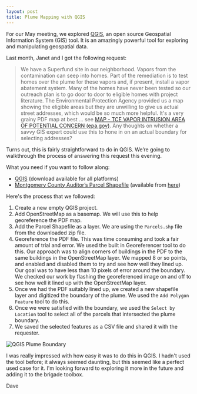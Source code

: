 ```yaml
---
layout: post
title: Plume Mapping with QGIS
---
```


For our May meeting, we explored [QGIS](https://qgis.org/en/site/), an open source Geospatial Information System (GIS) tool. It is an amazingly powerful tool for exploring and manipulating geospatial data.

Last month, Janet and I got the following request:

> We have a Superfund site in our neighborhood. Vapors from the contamination can seep into homes. Part of the remediation is to test homes over the plume for these vapors and, if present, install a vapor abatement system. Many of the homes have never been tested so our outreach plan is to go door to door to eligible homes with project literature. The Environmental Protection Agency provided us a map showing the eligible areas but they are unwilling to give us actual street addresses, which would be so much more helpful. It's a very grainy PDF map at best ... see [MAP - TCE VAPOR INTRUSION AREA OF POTENTIAL CONCERN (epa.gov)](https://semspub.epa.gov/work/05/968770.pdf).
> Any thoughts on whether a savvy GIS expert could use this to hone in on an actual boundary for selecting addresses?

Turns out, this is fairly straightforward to do in QGIS. We’re going to walkthrough the process of answering this request this evening.

What you need if you want to follow along:

- [QGIS](https://www.qgis.org/en/site/) (download available for all platforms)
- [Montgomery County Auditor’s Parcel Shapefile](http://www.mcauditor.org/downloads/Shape_files/SHAPEFILES_PARCELLINES_ROW_OLDLOT.zip) (available from [here](http://www.mcauditor.org/downloads/gis_downloads.cfm))


Here's the process that we followed:

1. Create a new empty QGIS project.
2. Add OpenStreetMap as a basemap. We will use this to help georeference the PDF map.
3. Add the Parcel Shapefile as a layer. We are using the `Parcels.shp` file from the downloaded zip file.
4. Georeference the PDF file. This was time consuming and took a fair amount of trial and error. We used the built in Georeferencer tool to do this. Our approach was to align corners of buildings in the PDF to the same buildings in the OpenStreetMap layer. We mapped 8 or so points, and enabled and disabled them to try and see how well they lined up. Our goal was to have less than 10 pixels of error around the boundary. We checked our work by flashing the georeferenced image on and off to see how well it lined up with the OpenStreetMap layer.
5. Once we had the PDF suitably lined up, we created a new shapefile layer and digitized the boundary of the plume. We used the `Add Polygon Feature` tool to do this.
6. Once we were satisfied with the boundary, we used the `Select by Location` tool to select all of the parcels that intersected the plume boundary.
7. We saved the selected features as a CSV file and shared it with the requester.

![QGIS Plume Boundary](/img/posts/qgis.png)

I was really impressed with how easy it was to do this in QGIS. I hadn't used the tool before; it always seemed daunting, but this seemed like a perfect used case for it. I'm looking forward to exploring it more in the future and adding it to the brigade toolbox.

Dave

